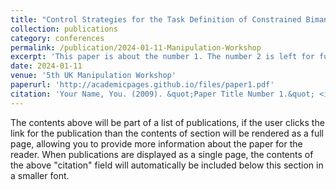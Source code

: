 ```yaml
---
title: "Control Strategies for the Task Definition of Constrained Bimanual Manipulation"
collection: publications
category: conferences
permalink: /publication/2024-01-11-Manipulation-Workshop
excerpt: 'This paper is about the number 1. The number 2 is left for future work.'
date: 2024-01-11
venue: '5th UK Manipulation Workshop'
paperurl: 'http://academicpages.github.io/files/paper1.pdf'
citation: 'Your Name, You. (2009). &quot;Paper Title Number 1.&quot; <i>Journal 1</i>. 1(1).'
---
```


The contents above will be part of a list of publications, if the user clicks the link for the publication than the contents of section will be rendered as a full page, allowing you to provide more information about the paper for the reader. When publications are displayed as a single page, the contents of the above "citation" field will automatically be included below this section in a smaller font.
